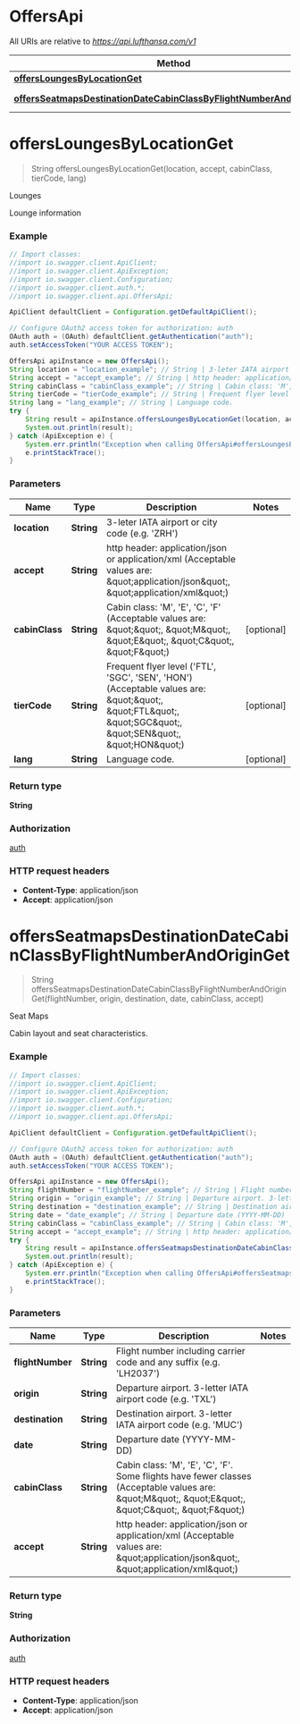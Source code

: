 # OffersApi

All URIs are relative to *https://api.lufthansa.com/v1*

Method | HTTP request | Description
------------- | ------------- | -------------
[**offersLoungesByLocationGet**](OffersApi.md#offersLoungesByLocationGet) | **GET** /offers/lounges/{location} | Lounges
[**offersSeatmapsDestinationDateCabinClassByFlightNumberAndOriginGet**](OffersApi.md#offersSeatmapsDestinationDateCabinClassByFlightNumberAndOriginGet) | **GET** /offers/seatmaps/{flightNumber}/{origin}/{destination}/{date}/{cabinClass} | Seat Maps


<a name="offersLoungesByLocationGet"></a>
# **offersLoungesByLocationGet**
> String offersLoungesByLocationGet(location, accept, cabinClass, tierCode, lang)

Lounges

Lounge information

### Example
```java
// Import classes:
//import io.swagger.client.ApiClient;
//import io.swagger.client.ApiException;
//import io.swagger.client.Configuration;
//import io.swagger.client.auth.*;
//import io.swagger.client.api.OffersApi;

ApiClient defaultClient = Configuration.getDefaultApiClient();

// Configure OAuth2 access token for authorization: auth
OAuth auth = (OAuth) defaultClient.getAuthentication("auth");
auth.setAccessToken("YOUR ACCESS TOKEN");

OffersApi apiInstance = new OffersApi();
String location = "location_example"; // String | 3-leter IATA airport or city code (e.g. 'ZRH')
String accept = "accept_example"; // String | http header: application/json or application/xml (Acceptable values are: \"application/json\", \"application/xml\")
String cabinClass = "cabinClass_example"; // String | Cabin class: 'M', 'E', 'C', 'F' (Acceptable values are: \"\", \"M\", \"E\", \"C\", \"F\")
String tierCode = "tierCode_example"; // String | Frequent flyer level ('FTL', 'SGC', 'SEN', 'HON') (Acceptable values are: \"\", \"FTL\", \"SGC\", \"SEN\", \"HON\")
String lang = "lang_example"; // String | Language code.
try {
    String result = apiInstance.offersLoungesByLocationGet(location, accept, cabinClass, tierCode, lang);
    System.out.println(result);
} catch (ApiException e) {
    System.err.println("Exception when calling OffersApi#offersLoungesByLocationGet");
    e.printStackTrace();
}
```

### Parameters

Name | Type | Description  | Notes
------------- | ------------- | ------------- | -------------
 **location** | **String**| 3-leter IATA airport or city code (e.g. &#39;ZRH&#39;) |
 **accept** | **String**| http header: application/json or application/xml (Acceptable values are: \&quot;application/json\&quot;, \&quot;application/xml\&quot;) |
 **cabinClass** | **String**| Cabin class: &#39;M&#39;, &#39;E&#39;, &#39;C&#39;, &#39;F&#39; (Acceptable values are: \&quot;\&quot;, \&quot;M\&quot;, \&quot;E\&quot;, \&quot;C\&quot;, \&quot;F\&quot;) | [optional]
 **tierCode** | **String**| Frequent flyer level (&#39;FTL&#39;, &#39;SGC&#39;, &#39;SEN&#39;, &#39;HON&#39;) (Acceptable values are: \&quot;\&quot;, \&quot;FTL\&quot;, \&quot;SGC\&quot;, \&quot;SEN\&quot;, \&quot;HON\&quot;) | [optional]
 **lang** | **String**| Language code. | [optional]

### Return type

**String**

### Authorization

[auth](../README.md#auth)

### HTTP request headers

 - **Content-Type**: application/json
 - **Accept**: application/json

<a name="offersSeatmapsDestinationDateCabinClassByFlightNumberAndOriginGet"></a>
# **offersSeatmapsDestinationDateCabinClassByFlightNumberAndOriginGet**
> String offersSeatmapsDestinationDateCabinClassByFlightNumberAndOriginGet(flightNumber, origin, destination, date, cabinClass, accept)

Seat Maps

Cabin layout and seat characteristics.

### Example
```java
// Import classes:
//import io.swagger.client.ApiClient;
//import io.swagger.client.ApiException;
//import io.swagger.client.Configuration;
//import io.swagger.client.auth.*;
//import io.swagger.client.api.OffersApi;

ApiClient defaultClient = Configuration.getDefaultApiClient();

// Configure OAuth2 access token for authorization: auth
OAuth auth = (OAuth) defaultClient.getAuthentication("auth");
auth.setAccessToken("YOUR ACCESS TOKEN");

OffersApi apiInstance = new OffersApi();
String flightNumber = "flightNumber_example"; // String | Flight number including carrier code and any suffix (e.g. 'LH2037')
String origin = "origin_example"; // String | Departure airport. 3-letter IATA airport code (e.g. 'TXL')
String destination = "destination_example"; // String | Destination airport. 3-letter IATA airport code (e.g. 'MUC')
String date = "date_example"; // String | Departure date (YYYY-MM-DD)
String cabinClass = "cabinClass_example"; // String | Cabin class: 'M', 'E', 'C', 'F'. Some flights have fewer classes (Acceptable values are: \"M\", \"E\", \"C\", \"F\")
String accept = "accept_example"; // String | http header: application/json or application/xml (Acceptable values are: \"application/json\", \"application/xml\")
try {
    String result = apiInstance.offersSeatmapsDestinationDateCabinClassByFlightNumberAndOriginGet(flightNumber, origin, destination, date, cabinClass, accept);
    System.out.println(result);
} catch (ApiException e) {
    System.err.println("Exception when calling OffersApi#offersSeatmapsDestinationDateCabinClassByFlightNumberAndOriginGet");
    e.printStackTrace();
}
```

### Parameters

Name | Type | Description  | Notes
------------- | ------------- | ------------- | -------------
 **flightNumber** | **String**| Flight number including carrier code and any suffix (e.g. &#39;LH2037&#39;) |
 **origin** | **String**| Departure airport. 3-letter IATA airport code (e.g. &#39;TXL&#39;) |
 **destination** | **String**| Destination airport. 3-letter IATA airport code (e.g. &#39;MUC&#39;) |
 **date** | **String**| Departure date (YYYY-MM-DD) |
 **cabinClass** | **String**| Cabin class: &#39;M&#39;, &#39;E&#39;, &#39;C&#39;, &#39;F&#39;. Some flights have fewer classes (Acceptable values are: \&quot;M\&quot;, \&quot;E\&quot;, \&quot;C\&quot;, \&quot;F\&quot;) |
 **accept** | **String**| http header: application/json or application/xml (Acceptable values are: \&quot;application/json\&quot;, \&quot;application/xml\&quot;) |

### Return type

**String**

### Authorization

[auth](../README.md#auth)

### HTTP request headers

 - **Content-Type**: application/json
 - **Accept**: application/json


